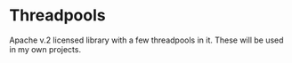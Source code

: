 # Threadpools

Apache v.2 licensed library with a few threadpools in it. These will be used in my own projects.